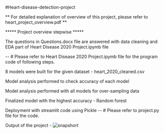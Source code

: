 #Heart-disease-detection-project

** For detailed explanation of overview of this project, please refer to heart_project_overview.pdf **

***** Project overview stepwise *****

The questions in Questions.docx file are answered with data cleaning and EDA part of Heart Disease 2020 Project.ipymb file

-- # Please refer to Heart Disease 2020 Project.ipymb file for the program code of following steps.

8 models were built for the given dataset - heart_2020_cleaned.csv

Model analysis performed to check accuracy of each model

Model analysis performed with all models for over-sampling data

Finalized model with the highest accuracy - Random forest

Deployment with streamlit code using Pickle -- # Please refer to project.py file for the code.

Output of the project -
![snapshort](https://user-images.githubusercontent.com/107210050/173310183-4053f4e8-487f-4216-9c5a-b3218951b36e.png)
